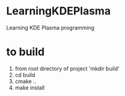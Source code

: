 # LearningKDEPlasma
Learning KDE Plasma programming

# to build
1. from root directory of project 'mkdir build'
2. cd build
3. cmake ..
4. make install

